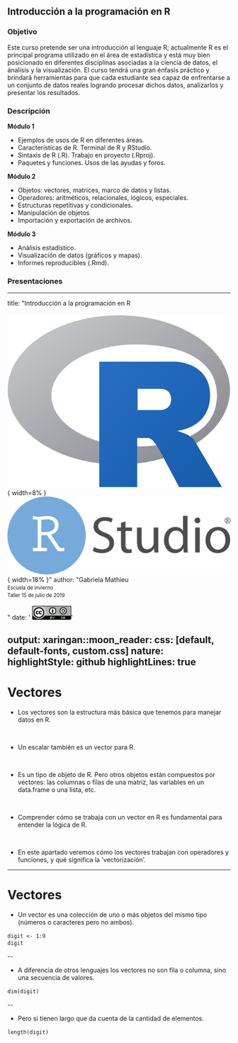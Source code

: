 ## Introducción a la programación en R

### Objetivo

Este curso pretende ser una introducción al lenguaje R; actualmente R es el principal programa utilizado en el área de estadística y está muy bien posicionado en diferentes disciplinas asociadas a la ciencia de datos, el ánalisis y la visualización. El curso tendrá una gran énfasis práctico y brindará herramientas para que cada estudiante sea capaz de enfrentarse a un conjunto de datos reales logrando procesar dichos datos, analizarlos y presentar los resultados.


### Descripción

**Módulo 1**

- Ejemplos de usos de R en diferentes áreas.
- Características de R. Terminal de R y RStudio.
- Sintaxis de R (.R). Trabajo en proyecto (.Rproj).
- Paquetes y funciones. Usos de las ayudas y foros.

**Módulo 2**

- Objetos: vectores, matrices, marco de datos y listas.
- Operadores: aritméticos, relacionales, lógicos, especiales.
- Estructuras repetitivas y condicionales.
- Manipulación de objetos
- Importación y exportación de archivos.

**Módulo 3**

- Análisis estadístico.
- Visualización de datos (gráficos y mapas).
- Informes reproducibles (.Rmd).

### Presentaciones

---
title: "Introducción a la programación en R<br><br>
![](img/Rlogo.png){ width=8% } &nbsp; ![](img/RStudio-Logo-Flat.png){ width=18% }"
author: "Gabriela Mathieu<br>
<span style = 'font-size: 80%;'>
Escuela de invierno <br>
Taller 15 de julio de 2019<br><br>
</span>"
date: '
![](img/cc-by-sa.png)'

output: 
  xaringan::moon_reader:
    css: [default, default-fonts, custom.css]
    nature:
      highlightStyle: github
      highlightLines: true
---
# Vectores

- Los vectores son la estructura más básica que tenemos para manejar datos en R. 
<br>

- Un escalar también es un vector para R. 
<br>

- Es un tipo de objeto de R. Pero otros objetos están compuestos por vectores: las columnas o filas de una matriz, las variables en un data.frame o una lista, etc. 
<br>

- Comprender cómo se trabaja con un vector en R es fundamental para entender la lógica de R.
<br>

- En este apartado veremos cómo los vectores trabajan con operadores y funciones, y qué significa la 'vectorización'.

---
# Vectores

- Un vector es una colección de uno o más objetos del mismo tipo (números o caracteres pero no ambos).

```{r}
digit <- 1:9
digit
```
--

- A diferencia de otros lenguajes los vectores no son fila o columna, sino una secuencia de valores.
```{r}
dim(digit)
```
--

- Pero si tienen largo que da cuenta de la cantidad de elementos.
```{r}
length(digit)
```

